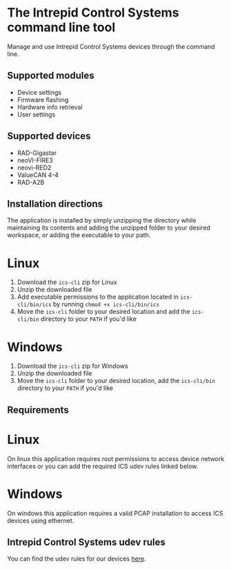 # The Intrepid Control Systems command line tool
Manage and use Intrepid Control Systems devices through the command line.
## Supported modules
- Device settings
- Firmware flashing
- Hardware info retrieval
- User settings

## Supported devices
- RAD-Gigastar
- neoVI-FIRE3
- neovi-RED2
- ValueCAN 4-4
- RAD-A2B

## Installation directions
The application is installed by simply unzipping the directory while maintaining its contents and adding the unzipped folder to your desired workspace, or adding the executable to your path.

# Linux
1. Download the `ics-cli` zip for Linux
2. Unzip the downloaded file
3. Add executable permissions to the application located in `ics-cli/bin/ics` by running `chmod +x ics-cli/bin/ics`
4. Move the `ics-cli` folder to your desired location and add the `ics-cli/bin` directory to your `PATH` if you'd like

# Windows
1. Download the `ics-cli` zip for Windows
2. Unzip the downloaded file
3. Move the `ics-cli` folder to your desired location, add the `ics-cli/bin` directory to your `PATH` if you'd like

## Requirements
# Linux
On linux this application requires root permissions to access device network interfaces or you can add the required ICS udev rules linked below.
# Windows
On windows this application requires a valid PCAP installation to access ICS devices using ethernet. 

## Intrepid Control Systems udev rules
You can find the udev rules for our devices [here](https://github.com/intrepidcs/libicsneo/blob/master/99-intrepidcs.rules).

